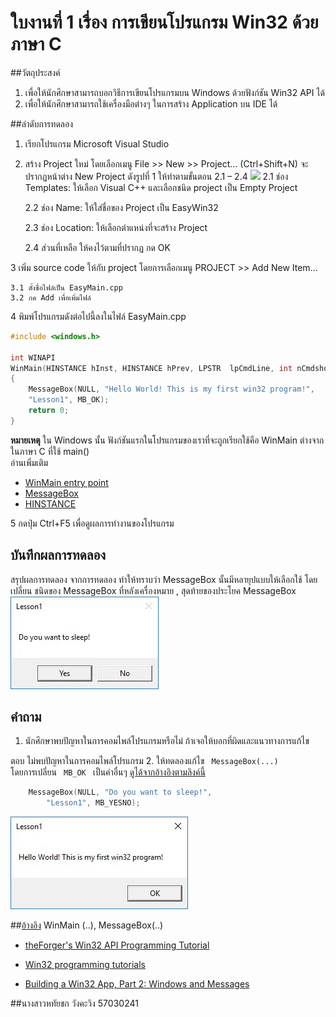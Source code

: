 # ใบงานที่ 1 เรื่อง การเขียนโปรแกรม Win32 ด้วยภาษา C
##วัตถุประสงค์

1. เพื่อให้นักศึกษาสามารถบอกวิธีการเขียนโปรแกรมบน Windows ด้วยฟังก์ชัน Win32 API ได้
2. เพื่อให้นักศึกษาสามารถใช้เครื่องมือต่างๆ ในการสร้าง Application บน IDE ได้

##ลำดับการทดลอง

1. เรียกโปรแกรม Microsoft Visual Studio 
2. สร้าง Project ใหม่  โดยเลือกเมนู File >> New >> Project… (Ctrl+Shift+N) จะปรากฏหน้าต่าง New Project ดังรูปที่ 1 ให้ทำตามขั้นตอน 2.1 – 2.4
![](https://github.com/Desktop-Programming-Lab-2559/LAB-01/blob/master/imgs/pic1.png)
    2.1 ช่อง Templates: ให้เลือก Visual C++ และเลือกชนิด project เป็น Empty Project

    2.2 ช่อง Name: ให้ใส่ชื่อของ Project เป็น EasyWin32

    2.3 ช่อง Location: ให้เลือกตำแหน่งที่จะสร้าง Project

    2.4 ส่วนที่เหลือ ให้คงไว้ตามที่ปรากฏ กด OK 

3 เพิ่ม source code ให้กับ project โดยการเลือกเมนู PROJECT >> Add New Item…
   
    3.1 ตั้งชื่อไฟล์เป็น EasyMain.cpp
    3.2 กด Add เพื่อเพิ่มไฟล์


4 พิมพ์โปรแกรมดังต่อไปนี้ลงในไฟล์ EasyMain.cpp
 
```c 
#include <windows.h>

int WINAPI
WinMain(HINSTANCE hInst, HINSTANCE hPrev, LPSTR  lpCmdLine, int nCmdshow)
{
    MessageBox(NULL, "Hello World! This is my first win32 program!",
	"Lesson1", MB_OK);
    return 0;
}
```

**หมายเหตุ**
ใน Windows นั้น ฟังก์ชันแรกในโปรแกรมของเราที่จะถูกเรียกใช้คือ WinMain ต่างจากในภาษา C ที่ใช้ main()<br>
อ่านเพิ่มเติม 
* [WinMain entry point](https://msdn.microsoft.com/en-us/library/windows/desktop/ms633559(v=vs.85).aspx)
* [MessageBox](https://msdn.microsoft.com/en-us/library/windows/desktop/ms645505(v=vs.85).aspx)
* [HINSTANCE](https://msdn.microsoft.com/en-us/library/windows/desktop/aa383751(v=vs.85).aspx)

5 กดปุ่ม Ctrl+F5 เพื่อดูผลการทำงานของโปรแกรม

## บันทึกผลการทดลอง

 สรุปผลการทดลอง
        จากการทดลอง ทำให้ทราบว่า  MessageBox นั้นมีหลายุปแบบให้เลือกใช้ โดยเปลี่ยน ชนิดของ MessageBox ที่หลังเครื่องหมาย , สุดท้ายของประโยค MessageBox
 <img src ="https://github.com/Hathaichanok241/LAB-01/blob/master/1.2.JPG?raw=true">

## คำถาม 
1. นักศึกษาพบปัญหาในการคอมไพล์โปรแกรมหรือไม่ ถ้าเจอให้บอกที่ผิดและแนวทางการแก้ไข

  ตอบ ไม่พบปัญหาในการคอมไพล์โปรแกรม
2. ให้ทดลองแก้ไข <code> MessageBox(...) </code> โดยการเปลี่ยน <code> MB_OK </code> เป็นค่าอื่นๆ [ดูได้จากอ้างอิงตามลิงค์นี้](https://github.com/Desktop-Programming-Lab-2559/LAB-01/blob/master/message-box.md)

```c 
 	MessageBox(NULL, "Do you want to sleep!",
		"Lesson1", MB_YESNO);
```
<img src ="https://github.com/Hathaichanok241/LAB-01/blob/master/1.1.JPG?raw=true">				


##[อ้างอิง](https://github.com/Desktop-Programming-Lab-2559/LAB-01/wiki/References)
WinMain (..), MessageBox(..) 
 
* [theForger's Win32 API Programming Tutorial](http://www.winprog.org/tutorial/start.html)
* [Win32 programming tutorials](http://www.win32developer.com/tutorial.shtm)

* [Building a Win32 App, Part 2: Windows and Messages](https://www.codementor.io/c_plus_plus/tutorial/build-win32-api-app-windows-messages-c-cpp-visual-studio)

##นางสาวหทัยชก วังคะวิง 57030241 
